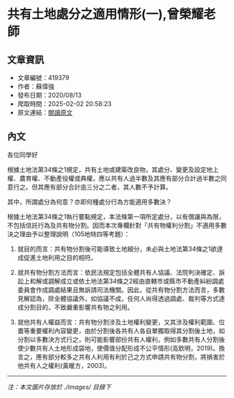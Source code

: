 # 共有土地處分之適用情形(一),曾榮耀老師

## 文章資訊
- 文章編號：419379
- 作者：蘇偉強
- 發布日期：2020/08/13
- 爬取時間：2025-02-02 20:58:23
- 原文連結：[閱讀原文](https://real-estate.get.com.tw/Columns/detail.aspx?no=419379)

## 內文
各位同學好

根據土地法第34條之1規定，共有土地或建築改良物，其處分、變更及設定地上權、農育權、不動產役權或典權，應以共有人過半數及其應有部分合計過半數之同意行之。但其應有部分合計逾三分之二者，其人數不予計算。

其中，所謂處分為何意？亦即何種處分行為方能適用多數決？

根據土地法第34條之1執行要點規定，本法條第一項所定處分，以有償讓與為限，不包括信託行為及共有物分割。因而本次專欄針對「共有物權利分割」不適用多數決之理由予以整理說明（105地特四等考題）：

1. 就目的而言：共有物分割後可能導致土地細分，未必與土地法第34條之1欲達成促進土地利用之目的相符。

2. 就共有物分割方法而言：依民法規定包括全體共有人協議、法院判決確定、訴訟上和解或調解成立或依土地法第34條之2經由直轄市或縣市不動產糾紛調處委員會作成調處結果且無訴請司法機關。因此，從共有物分割方法而言，多數見解認為，除全體協議外，如協議不成，任何人尚得透過調處、裁判等方式達成分割目的，不致嚴重影響共有物之利用。

3. 就他共有人權益而言：共有物分割涉及土地權利變更，又其涉及權利範圍、位置等重要權利內容變更，由於分割後各共有人各自單獨取得其分割後土地，如分割以多數決方式行之，則可能影響部份共有人權利，例如多數共有人分割後使少數共有人土地形成袋地，使價值分配形成不公平情形(高欽明，2019)。換言之，應有部分較多之共有人利用有利於己之方式申請共有物分割，將損害於他共有人之權利(黃暖方，2003)。

---
*注：本文圖片存放於 ./images/ 目錄下*

